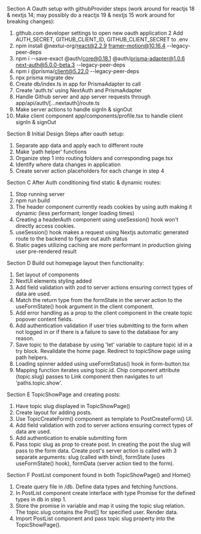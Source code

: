 Section A
Oauth setup with githubProvider steps (work around for reactjs 18 & nextjs 14; may possibly do a reactjs 19 & nextjs 15 work around for breaking changes):

1. github.com developer settings to open new oauth application
2  Add AUTH_SECRET, GITHUB_CLIENT_ID, GITHUB_CLIENT_SECRET to .env
3. npm install @nextui-org/react@2.2.9 framer-motion@10.16.4 --legacy-peer-deps
4. npm i --save-exact @auth/core@0.18.1 @auth/prisma-adapter@1.0.6 next-auth@5.0.0-beta.3 --legacy-peer-deps
5. npm i @prisma/client@5.22.0 --legacy-peer-deps
6. npx prisma migrate dev
7. Create db/index.ts in app for PrismaAdapter to call
8. Create 'auth.ts' using NextAuth and PrismaAdapter
9. Handle Github server and app server requests through app/api/auth/[...nextauth]/route.ts
10. Make server actions to handle signIn & signOut
11. Make client component app/components/profile.tsx to handle client signIn & signOut

Section B
Initial Design Steps after oauth setup:

1. Separate app data and apply each to different route
2. Make 'path helper' functions
3. Organize step 1 into routing folders and corresponding page.tsx
4. Identify where data changes in application
5. Create server action placeholders for each change in step 4

Section C
After Auth conditioning find static & dynamic routes:
1. Stop running server
2. npm run build
3. The header component currently reads cookies by using auth making it dynamic (less performant; longer loading times)
4. Creating a headerAuth component using useSession() hook won't directly access cookies.  
5. useSession() hook makes a request using Nextjs automatic generated route to the backend to figure out auth status
6. Static pages utilizing caching are more performant in production giving user pre-rendered result

Section D
Build out homepage layout then functionality:
1. Set layout of components
2. NextUI elements styling added
3. Add field validation with zod to server actions ensuring correct types of data are used.
4. Match the return type from the formState in the server action to the useFormState() hook argument in the client component.
5. Add error handling as a prop to the client component in the create topic popover content fields.
6. Add authentication validation if user tries submitting to the form when not logged in or if there is a failure to save to the database for any reason.
7. Save topic to the database by using 'let' variable to capture topic id in a try block.  Revalidate the home page.  Redirect to topicShow page using path helpers.
8. Loading spinner added using useFormStatus() hook in form-button.tsx
9. Mapping function iterates using topic.id.  Chip component attribute {topic.slug} passes to  Link component then navigates to url 'paths.topic.show'.

Section E
TopicShowPage and creating posts:
1. Have topic slug displayed in TopicShowPage()
2. Create layout for adding posts.
3. Use TopicCreateForm() component as template to PostCreateForm() UI.
4. Add field validation with zod to server actions ensuring correct types of data are used.
5. Add authentication to enable submitting form
6. Pass topic slug as prop to create post.  In creating the post the slug will pass to the form data.  Create post's server action is called with 3 separate arguments: slug (called with bind), formState (uses useFormState() hook), formData (server action tied to the form).

Section F
PostList component found in both TopicShowPage() and Home()
1. Create query file in /db.  Define data types and fetching functions.
2. In PostList component create interface with type Promise for the defined types in db in step 1.
3. Store the promise in variable and map it using the topic slug relation.  The topic.slug contains the Post[] for specified user.  Render data.
4. Import PostList component and pass topic slug property into the TopicShowPage().
